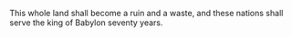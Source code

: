 This whole land shall become a ruin and a waste, and these nations shall serve the king of Babylon seventy years.
